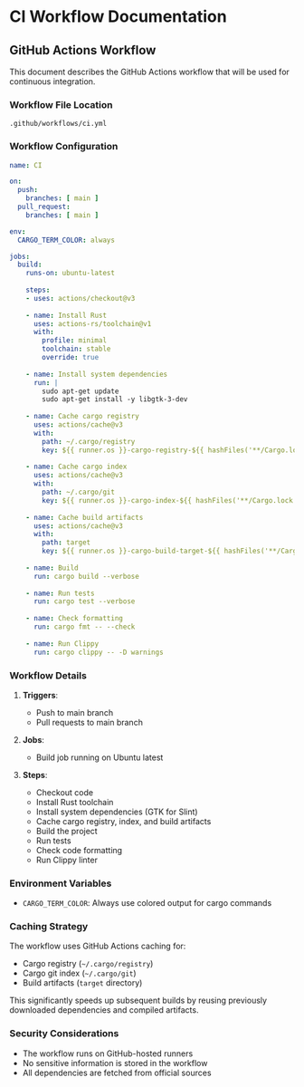 # CI Workflow Documentation

## GitHub Actions Workflow

This document describes the GitHub Actions workflow that will be used for continuous integration.

### Workflow File Location

`.github/workflows/ci.yml`

### Workflow Configuration

```yaml
name: CI

on:
  push:
    branches: [ main ]
  pull_request:
    branches: [ main ]

env:
  CARGO_TERM_COLOR: always

jobs:
  build:
    runs-on: ubuntu-latest
    
    steps:
    - uses: actions/checkout@v3
    
    - name: Install Rust
      uses: actions-rs/toolchain@v1
      with:
        profile: minimal
        toolchain: stable
        override: true
        
    - name: Install system dependencies
      run: |
        sudo apt-get update
        sudo apt-get install -y libgtk-3-dev
        
    - name: Cache cargo registry
      uses: actions/cache@v3
      with:
        path: ~/.cargo/registry
        key: ${{ runner.os }}-cargo-registry-${{ hashFiles('**/Cargo.lock') }}
        
    - name: Cache cargo index
      uses: actions/cache@v3
      with:
        path: ~/.cargo/git
        key: ${{ runner.os }}-cargo-index-${{ hashFiles('**/Cargo.lock') }}
        
    - name: Cache build artifacts
      uses: actions/cache@v3
      with:
        path: target
        key: ${{ runner.os }}-cargo-build-target-${{ hashFiles('**/Cargo.lock') }}
        
    - name: Build
      run: cargo build --verbose
      
    - name: Run tests
      run: cargo test --verbose
      
    - name: Check formatting
      run: cargo fmt -- --check
      
    - name: Run Clippy
      run: cargo clippy -- -D warnings
```

### Workflow Details

1. **Triggers**:
   - Push to main branch
   - Pull requests to main branch

2. **Jobs**:
   - Build job running on Ubuntu latest

3. **Steps**:
   - Checkout code
   - Install Rust toolchain
   - Install system dependencies (GTK for Slint)
   - Cache cargo registry, index, and build artifacts
   - Build the project
   - Run tests
   - Check code formatting
   - Run Clippy linter

### Environment Variables

- `CARGO_TERM_COLOR`: Always use colored output for cargo commands

### Caching Strategy

The workflow uses GitHub Actions caching for:
- Cargo registry (`~/.cargo/registry`)
- Cargo git index (`~/.cargo/git`)
- Build artifacts (`target` directory)

This significantly speeds up subsequent builds by reusing previously downloaded dependencies and compiled artifacts.

### Security Considerations

- The workflow runs on GitHub-hosted runners
- No sensitive information is stored in the workflow
- All dependencies are fetched from official sources